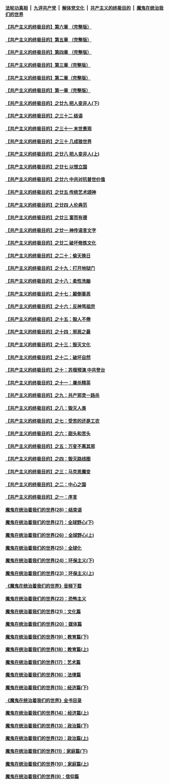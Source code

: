 ####  [法轮功真相](../../../../basic/blob/master/README.md?t=06271131) &nbsp;|&nbsp; [九评共产党](../../../../9ping.md/blob/master/README.md?t=06271131) &nbsp;|&nbsp; [解体党文化](../../../../jtdwh.md/blob/master/README.md?t=06271131)  &nbsp;|&nbsp; [共产主义的终极目的](../../../../gczydzjmd.md/blob/master/README.md?t=06271131) &nbsp;|&nbsp; [魔鬼在统治我们的世界](../../../../mgztzwmdsj.md/blob/master/README.md?t=06271131) 

#### [【共产主义的终极目的】第六章 （完整版）](../pages/nsc422/n11428913.md?t=06271131) 

#### [【共产主义的终极目的】第五章 （完整版）](../pages/nsc422/n11428912.md?t=06271131) 

#### [【共产主义的终极目的】第四章 （完整版）](../pages/nsc422/n11428907.md?t=06271131) 

#### [【共产主义的终极目的】第三章（完整版）](../pages/nsc422/n11428848.md?t=06271131) 

#### [【共产主义的终极目的】第二章（完整版）](../pages/nsc422/n11428831.md?t=06271131) 

#### [【共产主义的终极目的】第一章（完整版）](../pages/nsc422/n11417651.md?t=06271131) 

#### [【共产主义的终极目的】之廿九 把人变非人(下)](../pages/nsc422/n11344140.md?t=06271131) 

#### [【共产主义的终极目的】之三十二 结语](../pages/nsc422/n11360535.md?t=06271131) 

#### [【共产主义的终极目的】之三十一 末世景观](../pages/nsc422/n11351129.md?t=06271131) 

#### [【共产主义的终极目的】之三十 几成狼世界](../pages/nsc422/n11348280.md?t=06271131) 

#### [【共产主义的终极目的】之廿八 把人变非人(上)](../pages/nsc422/n11340492.md?t=06271131) 

#### [【共产主义的终极目的】之廿七 以恨立国](../pages/nsc422/n11336944.md?t=06271131) 

#### [【共产主义的终极目的】之廿六 中共对抗普世价值](../pages/nsc422/n11324785.md?t=06271131) 

#### [【共产主义的终极目的】之廿五 传统艺术颂神](../pages/nsc422/n11296396.md?t=06271131) 

#### [【共产主义的终极目的】之廿四 人伦典范](../pages/nsc422/n11296397.md?t=06271131) 

#### [【共产主义的终极目的】之廿三 富而有德](../pages/nsc422/n11283598.md?t=06271131) 

#### [【共产主义的终极目的】之廿一 神传语言文字](../pages/nsc422/n11263265.md?t=06271131) 

#### [【共产主义的终极目的】之廿二 破坏修炼文化](../pages/nsc422/n11245728.md?t=06271131) 

#### [【共产主义的终极目的】之二十：偷天换日](../pages/nsc422/n11238846.md?t=06271131) 

#### [【共产主义的终极目的】之十九：打开地狱门](../pages/nsc422/n11206376.md?t=06271131) 

#### [【共产主义的终极目的】之十八：柔性洗脑](../pages/nsc422/n11199994.md?t=06271131) 

#### [【共产主义的终极目的】之十七：颠倒善恶](../pages/nsc422/n11179782.md?t=06271131) 

#### [【共产主义的终极目的】之十六：反神骂祖宗](../pages/nsc422/n11166798.md?t=06271131) 

#### [【共产主义的终极目的】之十五：毁人不倦](../pages/nsc422/n11166792.md?t=06271131) 

#### [【共产主义的终极目的】之十四：邪恶之最](../pages/nsc422/n11150249.md?t=06271131) 

#### [【共产主义的终极目的】之十三：毁灭文化](../pages/nsc422/n11135227.md?t=06271131) 

#### [【共产主义的终极目的】之十二：破坏自然](../pages/nsc422/n11135214.md?t=06271131) 

#### [【共产主义的终极目的】之十：苏俄预演 中共登台](../pages/nsc422/n11118424.md?t=06271131) 

#### [【共产主义的终极目的】之十一：屠杀精英](../pages/nsc422/n11118442.md?t=06271131) 

#### [【共产主义的终极目的】之九：共产邪灵一路杀](../pages/nsc422/n11114139.md?t=06271131) 

#### [【共产主义的终极目的】之八：毁灭人类](../pages/nsc422/n11108503.md?t=06271131) 

#### [【共产主义的终极目的】之七：受苦的还是工农](../pages/nsc422/n11101809.md?t=06271131) 

#### [【共产主义的终极目的】之六：甜头和苦头](../pages/nsc422/n11096971.md?t=06271131) 

#### [【共产主义的终极目的】之五：万变不离其邪](../pages/nsc422/n11091285.md?t=06271131) 

#### [【共产主义的终极目的】之四：毁灭路线图](../pages/nsc422/n11086284.md?t=06271131) 

#### [【共产主义的终极目的】之三：马克思魔变](../pages/nsc422/n11061941.md?t=06271131) 

#### [【共产主义的终极目的】之二：中心之国](../pages/nsc422/n11047728.md?t=06271131) 

#### [【共产主义的终极目的】之一：序言](../pages/nsc422/n11086077.md?t=06271131) 

#### [魔鬼在统治着我们的世界(28)：结束语](../pages/nsc422/n10936246.md?t=06271131) 

#### [魔鬼在统治着我们的世界(27)：全球野心(下)](../pages/nsc422/n10928319.md?t=06271131) 

#### [魔鬼在统治着我们的世界(26)：全球野心(上)](../pages/nsc422/n10900318.md?t=06271131) 

#### [魔鬼在统治着我们的世界(25)：全球化](../pages/nsc422/n10788205.md?t=06271131) 

#### [魔鬼在统治着我们的世界(24)：环保主义(下)](../pages/nsc422/n10695307.md?t=06271131) 

#### [魔鬼在统治着我们的世界(23)：环保主义(上)](../pages/nsc422/n10688613.md?t=06271131) 

#### [《魔鬼在统治着我们的世界》音频下载](../pages/nsc422/n10635553.md?t=06271131) 

#### [魔鬼在统治着我们的世界(22)：恐怖主义](../pages/nsc422/n10614727.md?t=06271131) 

#### [魔鬼在统治着我们的世界(21)：文化篇](../pages/nsc422/n10597706.md?t=06271131) 

#### [魔鬼在统治着我们的世界(20)：媒体篇](../pages/nsc422/n10586579.md?t=06271131) 

#### [魔鬼在统治着我们的世界(19)：教育篇(下)](../pages/nsc422/n10564808.md?t=06271131) 

#### [魔鬼在统治着我们的世界(18)：教育篇(上)](../pages/nsc422/n10526970.md?t=06271131) 

#### [魔鬼在统治着我们的世界(17)：艺术篇](../pages/nsc422/n10499093.md?t=06271131) 

#### [魔鬼在统治着我们的世界(16)：法律篇](../pages/nsc422/n10485969.md?t=06271131) 

#### [魔鬼在统治着我们的世界(15)：经济篇(下)](../pages/nsc422/n10469975.md?t=06271131) 

#### [《魔鬼在统治着我们的世界》全书目录](../pages/nsc422/n10464261.md?t=06271131) 

#### [魔鬼在统治着我们的世界(14)：经济篇(上)](../pages/nsc422/n10457370.md?t=06271131) 

#### [魔鬼在统治着我们的世界(13)：政治篇(下)](../pages/nsc422/n10448270.md?t=06271131) 

#### [魔鬼在统治着我们的世界(12)：政治篇(上)](../pages/nsc422/n10444576.md?t=06271131) 

#### [魔鬼在统治着我们的世界(11)：家庭篇(下)](../pages/nsc422/n10440961.md?t=06271131) 

#### [魔鬼在统治着我们的世界(10)：家庭篇(上)](../pages/nsc422/n10435448.md?t=06271131) 

#### [魔鬼在统治着我们的世界(9)：信仰篇](../pages/nsc422/n10432159.md?t=06271131) 

